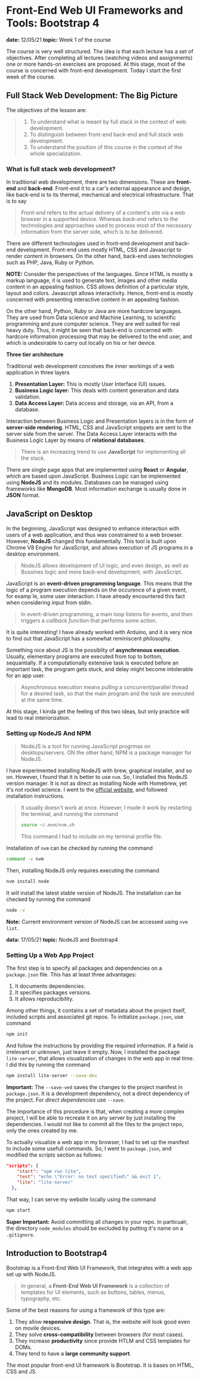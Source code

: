 # Front-End Web UI Frameworks and Tools: Bootstrap 4

**date:** 12/05/21
**topic:** Week 1 of the course

The course is very well structured. The idea is that each lecture has a set of objectives. After completing all lectures (watching videos and assignments) one or more hands-on exercises are proposed. At this stage, most of the course is concerned with front-end development. Today I start the first week of the course.

## Full Stack Web Development: The Big Picture

The objectives of the lesson are:

>1. To understand what is meant by full stack in the context of web development.
>1. To distinguish between front-end back-end and full stack web development.
>1. To understand the position of this course in the context of the whole specialization.

### What is full stack web development?

In traditional web development, there are two dimensions. These are **front-end** and **back-end**. Front-end it to a car's external appearance and design, like back-end is to its thermal, mechanical and electrical infrastructure. That is to say

> *Front-end* refers to the actual delivery of a content's site via a web browser in a supported device. Whereas *back-end* refers to the technologies and approaches used to process most of the necessary information from the server side, which is to be delivered.

There are different technologies used in front-end development and back-end development. Front-end uses mostly HTML, CSS and Javascript to render content in browsers. On the other hand, back-end uses technologies such as PHP, Java, Ruby or Python.

**NOTE:** Consider the perspectives of the languages. Since HTML is mostly a markup language, it is used to generate text, images and other media content in an appealing fashion. CSS allows definition of a particular style, layout and colors. Javascript allows interactivity. Hence, front-end is mostly concerned with presenting interactive content in an appealing fashion.

On the other hand, Python, Ruby or Java are more hardcore languages. They are used from Data science and Machine Learning, to scientific programming and pure computer science. They are well suited for real heavy duty. Thus, it might be seen that back-end is concerned with hardcore information processing that may be delivered to the end user, and which is undesirable to carry out locally on his or her device.

**Three tier architecture**

Traditional web development conceives the inner workings of a web application in three layers

1. **Presentation Layer:** This is mostly User Interface (UI) issues.
1. **Business Logic layer:** This deals with content generation and data validation.
1. **Data Access Layer:** Data access and storage, via an API, from a database.

Interaction between Business Logic and Presentation layers is in the form of **server-side rendering**. HTML, CSS and JavaScript snippets are sent to the server side from the server. The Data Access Layer interacts with the Business Logic Layer by means of **relational databases**.

> There is an increasing trend to use **JavaScript** for implementing all the stack.

There are single page apps that are implemented using **React** or **Angular**, which are based upon JavaScript. Business Logic can be implemented using **NodeJS** and its modules. Databases can be managed using frameworks like **MongoDB**. Most information exchange is usually done in **JSON** format.

## JavaScript on Desktop

In the beginning, JavaScript was designed to enhance interaction with users of a web application, and thus was constrained to a web browser. However, **NodeJS** changed this fundamentally. This tool is built upon Chrome V8 Engine for JavaScript, and allows execution of JS programs in a desktop environment.

> NodeJS allows development of UI logic, and even design, as well as Bussines logic and more back-end development, with JavaScript.

JavaScript is an **event-driven programming language**. This means that the logic of a program execution depends on the occurence of a given event, for examp`le, some user interaction. I have already encountered this fact when considering input from stdin. 

> In event-driven programming, a main loop listens for events, and then triggers a *callback function* that performs some action.

It is quite interesting! I have already worked with Arduino, and it is very nice to find out that JavaScript has a somewhat reminiscent philosophy. 

Something nice about JS is the possiblity of **asynchronous execution**. Usually, elementary programs are executed from top to bottom, sequantially. If a computationally extensive task is executed before an important task, the program gets stuck, and delay might become intolerable for an app user.

> Asynchronous execution means *pulling* a concurrent/parallel thread for a desired task, so that the main program and the task are executed at the same time.

At this stage, I kinda get the feeling of this two ideas, but only practice will lead to real interiorization.

### Setting up NodeJS And NPM

> NodeJS is a tool for running JavaScript progrmas on desktops/servers. ON the other hand, NPM is a package manager for NodeJS.

I have experimented installing NodeJS with brew, graphical installer, and so on. However, I found that it is better to use ```nvm```. So, I installed this NodeJS version manager. It is not as direct as installing Node with Homebrew, yet it's not rocket science. I went to the [official website](https://github.com/nvm-sh/nvm#about), and followed installation instructions.

> It usually doesn't work at once. However, I made it work by restarting the terminal, and running the command
>```bash
> source ~/.mvm/nvm.sh
>```
> This command I had to include on my terminal profile file.

Installation of ```nvm``` can be checked by running the command
```bash
command -v nvm
```

Then, installing NodeJS only requires executing the command

```bash
nvm install node
```

It will install the latest stable version of NodeJS. The installation can be checked by running the command

```bash
node -v
```

**Note:** Current environment version of NodeJS can be accessed using ```nvm list```.

**data:** 17/05/21
**topic:** NodeJS and Bootstrap4

### Setting Up a Web App Project

The first step is to specify all packages and dependencies on a ```package.json``` file. This has at least three advantages:

1. It documents dependencies.
1. It specifies packages versions.
1. It allows reproducibility.

Among other things, it contains a set of metadata about the project itself, included scripts and associated git repos. To initialize ```package.json```, use command

```bash
npm init
```

And follow the instructions by providing the required information. If a field is irrelevant or unknown, just leave it empty. Now, I installed the package ```lite-server```, that allows visualization of changes in the web app in real time. I did this by running the command

```bash
npm install lite-server --save-dev
```

**Important:** The ```--save-ved``` saves the changes to the project manifest in ```package.json```. It is a development dependency, not a direct dependency of the project. For *direct dependencies* use ```--save```.

The importance of this procedure is that, when creating a more complex project, I will be able to recreate it on any server by just installing the dependencies. I would not like to commit all the files to the project repo, only the ones created by me.

To actually visualize a web app in my browser, I had to set up the manifest to include some usefull commands. So, I went to ```package.json```, and modified the *scripts* section as follows:

```json
"scripts": {
    "start": "npm run lite",
    "test": "echo \"Error: no test specified\" && exit 1",
    "lite": "lite-server"
  },
```

That way, I can serve my website locally using the command

```bash
npm start
```

**Super Important:** Avoid committing all changes in your repo. In particualr, the directory ```node_modules``` should be excluded by putting it's name on a ```.gitignore```.

## Introduction to Bootstrap4

Bootstrap is a Front-End Web UI Framework, that integrates with a web app set up with NodeJS.

> In general, a **Front-End Web UI Framework** is a collection of templates for UI elements, such as buttons, tables, menus, typography, etc.

Some of the best reasons for using a framework of this type are:

1. They allow **responsive design**. That is, the website will look good even on movile devices.
1. They solve **cross-compatibility** between browsers (for most cases).
1. They increase **productivity** since provide HTLM and CSS templates for DOMs.
1. They tend to have a **large community support**.

The most popular front-end UI framework is Bootstrap. It is bases on HTML, CSS and JS.
